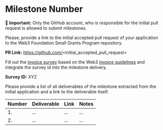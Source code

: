 # Milestone Number

**:loudspeaker: Important:** Only the GitHub account, who is responsible for the initial pull request is allowed to submit milestones.

Please, provide a link to the initial accepted pull request of your application to the Web3 Foundation Small Grants Program repository. 

**PR Link:** https://github.com/<initial_accepted_pull_request>

Fill out the [invoice survey]() based on the Web3 [invoice guidelines](https://drive.google.com/file/d/14fMb04NvkkI3EJddyNOb0UC6TPtsYcCc/view?ts=5dd29a1f) and integrate the survey id into the milestone delivery. 

**Survey ID:** XYZ

Please provide a list of all deliverables of the milestone extracted from the initial application and a link to the deliverable itself. 

| Number | Deliverable | Link | Notes |
| ------------- | ------------- | ------------- |------------- |
| 1. | ... |...| ...| 
| 2.  | ... |...| ...| 
